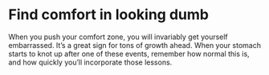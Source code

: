 # Find comfort in looking dumb


When you push your comfort zone, you will invariably get yourself embarrassed.
It’s a great sign for tons of growth ahead. When your stomach starts to knot
up after one of these events, remember how normal this is, and how quickly
you’ll incorporate those lessons.

